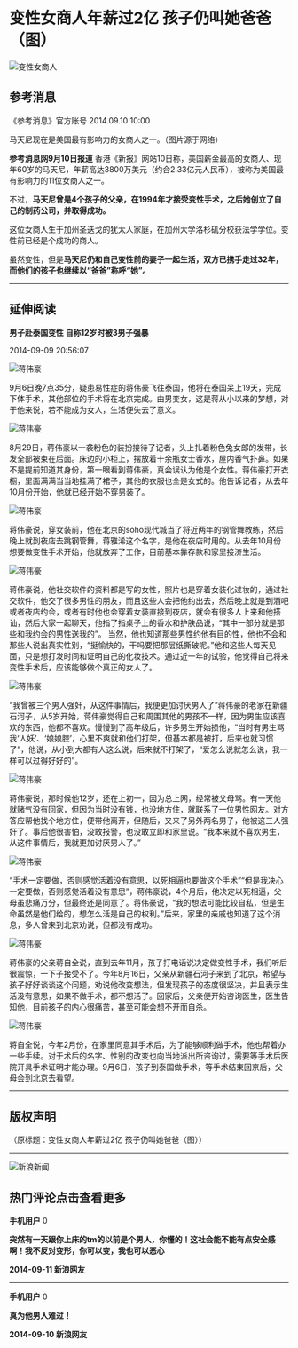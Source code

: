 # 变性女商人年薪过2亿 孩子仍叫她爸爸（图）

![变性女商人](//n.sinaimg.cn/sinakd10200/360/w180h180/20221208/4beb-82bb39e0eb95b37325e30443608deca9.jpg)

## 参考消息

《参考消息》官方账号 2014.09.10 10:00

马天尼现在是美国最有影响力的女商人之一。（图片源于网络）

**参考消息网9月10日报道** 香港《新报》网站10日称，美国薪金最高的女商人、现年60岁的马天尼，年薪高达3800万美元（约合2.33亿元人民币），被称为美国最有影响力的11位女商人之一。

不过，**马天尼曾是4个孩子的父亲，在1994年才接受变性手术，之后她创立了自己的制药公司，并取得成功。**

这位女商人生于加州圣迭戈的犹太人家庭，在加州大学洛杉矶分校获法学学位。变性前已经是个成功的商人。

虽然变性，但是**马天尼仍和自己变性前的妻子一起生活，双方已携手走过32年，而他们的孩子也继续以“爸爸”称呼“她”。**

---

## 延伸阅读

**男子赴泰国变性 自称12岁时被3男子强暴**

2014-09-09 20:56:07

![蒋伟豪](//www.sinaimg.cn/dy/cr/2014/0910/4281219135.jpg)

9月6日晚7点35分，疑患易性症的蒋伟豪飞往泰国，他将在泰国呆上19天，完成下体手术，其他部位的手术将在北京完成。由男变女，这是蒋从小以来的梦想，对于他来说，若不能成为女人，生活便失去了意义。

![蒋伟豪](//www.sinaimg.cn/dy/cr/2014/0910/4206219000.jpg)

8月29日，蒋伟豪以一袭粉色的装扮接待了记者，头上扎着粉色兔女郎的发带，长发全部被束在后面。床边的小柜上，摆放着十余瓶女士香水，屋内香气扑鼻。如果不是提前知道其身份，第一眼看到蒋伟豪，真会误认为他是个女性。蒋伟豪打开衣橱，里面满满当当地挂满了裙子，其他的衣服也全是女式的。他告诉记者，从去年10月份开始，他就已经开始不穿男装了。

![蒋伟豪](//www.sinaimg.cn/dy/cr/2014/0910/242776505.jpg)

蒋伟豪说，穿女装前，他在北京的soho现代城当了将近两年的钢管舞教练，然后晚上就到夜店去跳钢管舞，蒋雅浠这个名字，是他在夜店时用的。从去年10月份想要做变性手术开始，他就放弃了工作，目前基本靠存款和家里接济生活。

![蒋伟豪](//www.sinaimg.cn/dy/cr/2014/0910/686812603.jpg)

蒋伟豪说，他社交软件的资料都是写的女性，照片也是穿着女装化过妆的，通过社交软件，他交了很多男性的朋友，而且这些人会把他约出去，然后晚上就是到酒吧或者夜店约会，或者有时他也会穿着女装直接到夜店，就会有很多人上来和他搭讪，然后大家一起聊天，他指了指桌子上的香水和护肤品说，“其中一部分就是那些和我约会的男性送我的”。 当然，他也知道那些男性约他有目的性，他也不会和那些人说出真实性别，“挺愉快的，干吗要把那层纸撕破呢。”他和这些人每天见面，只是想打发时间和证明自己的化妆技术。通过近一年的试验，他觉得自己将来变性手术后，应该能够做个真正的女人了。

![蒋伟豪](//www.sinaimg.cn/dy/cr/2014/0910/2888025471.jpg)

“我曾被三个男人强奸，从这件事情后，我便更加讨厌男人了”蒋伟豪的老家在新疆石河子，从5岁开始，蒋伟豪觉得自己和周围其他的男孩不一样，因为男生应该喜欢的东西，他都不喜欢。慢慢到了高年级后，许多男生开始损他，“当时有男生骂我‘人妖’、‘娘娘腔’，心里不爽就和他们打架，但基本都是被打，后来也就习惯了”，他说，从小到大都有人这么说，后来就不打架了，“爱怎么说就怎么说，我一样可以过得好好的”。

![蒋伟豪](//www.sinaimg.cn/dy/cr/2014/0910/3629154846.jpg)

蒋伟豪说，那时候他12岁，还在上初一，因为总上网，经常被父母骂。有一天他就赌气没有回家，但因为当时没有钱，也没地方住，就联系了一位男性网友。对方答应帮他找个地方住，便带他离开，但随后，又来了另外两名男子，他被这三人强奸了。事后他很害怕，没敢报警，也没敢立即和家里说。“我本来就不喜欢男生，从这件事情后，我就更加讨厌男人了。”

![蒋伟豪](//www.sinaimg.cn/dy/cr/2014/0910/4158485755.jpg)

“手术一定要做，否则感觉活着没有意思，以死相逼也要做这个手术”“但是我决心一定要做，否则感觉活着没有意思”，蒋伟豪说，4个月后，他决定以死相逼，父母虽悲痛万分，但最终还是同意了。蒋伟豪说，“我的想法可能比较自私，但是生命虽然是他们给的，想怎么活是自己的权利。”后来，家里的亲戚也知道了这个消息，多人曾来到北京劝说，但都没有成功。

![蒋伟豪](//www.sinaimg.cn/dy/cr/2014/0910/691508157.jpg)

蒋伟豪的父亲蒋自全说，直到去年11月，孩子打电话说决定做变性手术，我们听后很震惊，一下子接受不了。今年8月16日，父亲从新疆石河子来到了北京，希望与孩子好好谈谈这个问题，劝说他改变想法，但发现孩子的态度很坚决，并且表示生活没有意思，如果不做手术，都不想活了。回家后，父亲便开始咨询医生，医生告知他，目前孩子的内心很痛苦，甚至可能会想不开而自杀。

![蒋伟豪](//www.sinaimg.cn/dy/cr/2014/0910/1026723760.jpg)

蒋自全说，今年2月份，在家里同意其手术后，为了能够顺利做手术，他也帮着办一些手续。对于术后的名字、性别的改变也向当地派出所咨询过，需要等手术后医院开具手术证明才能办理。9月6日，孩子到泰国做手术，等手术结束回京后，父母会到北京去看望。

---

## 版权声明
（原标题：变性女商人年薪过2亿 孩子仍叫她爸爸（图））

---

![新浪新闻](https://n.sinaimg.cn/default/80905340/20200331/sinalogo.png)

## 热门评论点击查看更多

**手机用户** 0

**突然有一天跟你上床的tm的以前是个男人，你懂的！这社会能不能有点安全感啊！我不反对变形，你可以变，我也可以恶心**

**2014-09-11 新浪网友**

---

**手机用户** 0

**真为他男人难过！**

**2014-09-10 新浪网友**